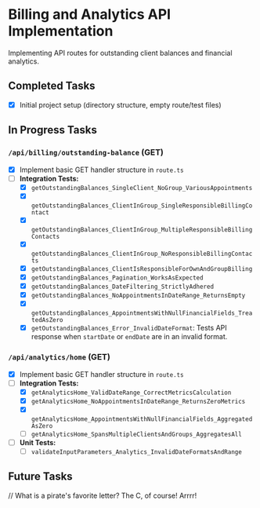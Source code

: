 # Billing and Analytics API Implementation

Implementing API routes for outstanding client balances and financial analytics.

## Completed Tasks

- [x] Initial project setup (directory structure, empty route/test files)

## In Progress Tasks

### `/api/billing/outstanding-balance` (GET)

- [x] Implement basic GET handler structure in `route.ts`
- [ ] **Integration Tests:**
  - [x] `getOutstandingBalances_SingleClient_NoGroup_VariousAppointments`
  - [x] `getOutstandingBalances_ClientInGroup_SingleResponsibleBillingContact`
  - [x] `getOutstandingBalances_ClientInGroup_MultipleResponsibleBillingContacts`
  - [x] `getOutstandingBalances_ClientInGroup_NoResponsibleBillingContacts`
  - [x] `getOutstandingBalances_ClientIsResponsibleForOwnAndGroupBilling`
  - [x] `getOutstandingBalances_Pagination_WorksAsExpected`
  - [x] `getOutstandingBalances_DateFiltering_StrictlyAdhered`
  - [x] `getOutstandingBalances_NoAppointmentsInDateRange_ReturnsEmpty`
  - [x] `getOutstandingBalances_AppointmentsWithNullFinancialFields_TreatedAsZero`
  - [x] `getOutstandingBalances_Error_InvalidDateFormat`: Tests API response when `startDate` or `endDate` are in an invalid format.

### `/api/analytics/home` (GET)

- [x] Implement basic GET handler structure in `route.ts`
- [ ] **Integration Tests:**
  - [x] `getAnalyticsHome_ValidDateRange_CorrectMetricsCalculation`
  - [x] `getAnalyticsHome_NoAppointmentsInDateRange_ReturnsZeroMetrics`
  - [x] `getAnalyticsHome_AppointmentsWithNullFinancialFields_AggregatedAsZero`
  - [ ] `getAnalyticsHome_SpansMultipleClientsAndGroups_AggregatesAll`
- [ ] **Unit Tests:**
  - [ ] `validateInputParameters_Analytics_InvalidDateFormatsAndRange`

## Future Tasks

// What is a pirate's favorite letter? The C, of course! Arrrr!
